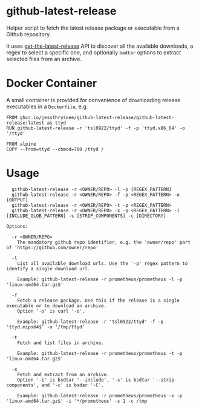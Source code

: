 # github-latest-release

Helper script to fetch the latest release package or executable from a Github repository.

It uses [get-the-latest-release](https://docs.github.com/en/rest/releases/releases?apiVersion=2022-11-28#get-the-latest-release) API 
to discover all the available downloads, a regex to select a specific one, and optionally `badtar` options to extract selected files
from an archive.


# Docker Container

A small container is provided for convenience of downloading release executables in a `Dockerfile`, e.g.

    FROM ghcr.io/jessthrysoee/github-latest-release/github-latest-release:latest as ttyd
    RUN github-latest-release -r 'tsl0922/ttyd' -f -p 'ttyd.x86_64' -o '/ttyd'

    FROM alpine
    COPY --from=ttyd --chmod=700 /ttyd /


# Usage

      github-latest-release -r <OWNER/REPO> -l -p [REGEX_PATTERN]
      github-latest-release -r <OWNER/REPO> -f -p <REGEX_PATTERN> -o [OUTPUT]
      github-latest-release -r <OWNER/REPO> -t -p <REGEX_PATTERN>
      github-latest-release -r <OWNER/REPO> -x -p <REGEX_PATTERN> -i [INCLUDE_GLOB_PATTERN] -s [STRIP_COMPONENTS] -c [DIRECTORY]

    Options:

      -r <OWNER/REPO>
        The mandatory github repo identifier, e.g. the 'owner/repo' part of 'https://github.com/owner/repo'

      -l
        List all available download urls. Use the '-p' regex pattern to identify a single download url.

        Example: github-latest-release -r prometheus/prometheus -l -p 'linux-amd64.tar.gz$'

      -f
        Fetch a release package. Use this if the release is a single executable or to download an archive.
        Option '-o' is curl '-o'.

        Example: github-latest-release -r 'tsl0922/ttyd' -f -p 'ttyd.mips64$' -o '/tmp/ttyd'

      -t
        Fetch and list files in archive. 

        Example: github-latest-release -r prometheus/prometheus -t -p 'linux-amd64.tar.gz$'

      -x
        Fetch and extract from an archive. 
        Option '-i' is bsdtar '--include', '-s' is bsdtar '--strip-components', and '-c' is bsdar '-C'.

        Example: github-latest-release -r prometheus/prometheus -x -p 'linux-amd64.tar.gz$' -i '*/prometheus' -s 1 -c /tmp


